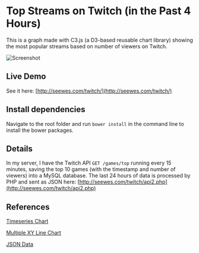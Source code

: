 # Top Streams on Twitch (in the Past 4 Hours)

This is a graph made with C3.js (a D3-based reusable chart library) showing the most popular streams based on number of viewers on Twitch.

![Screenshot](http://i.imgur.com/fVnxMVR.png)

## Live Demo

See it here: [http://seewes.com/twitch/](http://seewes.com/twitch/)

## Install dependencies

Navigate to the root folder and run `bower install` in the command line to install the bower packages.

## Details

In my server, I have the Twitch API `GET /games/top` running every 15 minutes, saving the top 10 games (with the timestamp and number of viewers) into a MySQL database. The last 24 hours of data is processed by PHP and sent as JSON here: [http://seewes.com/twitch/api2.php](http://seewes.com/twitch/api2.php)

## References

[Timeseries Chart](http://c3js.org/samples/timeseries.html)

[Multiple XY Line Chart](http://c3js.org/samples/simple_xy_multiple.html)

[JSON Data](http://c3js.org/samples/data_json.html)
